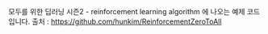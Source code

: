 모두를 위한 딥러닝 시즌2 - reinforcement learning algorithm 에 나오는 예제 코드입니다.
출처 : https://github.com/hunkim/ReinforcementZeroToAll
